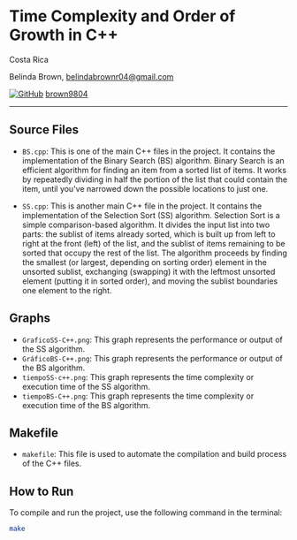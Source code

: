 # Time Complexity and Order of Growth in C++

Costa Rica

Belinda Brown, belindabrownr04@gmail.com

[![GitHub](https://img.shields.io/badge/--181717?logo=github&logoColor=ffffff)](https://github.com/)
[brown9804](https://github.com/brown9804)

----------

## Source Files

- `BS.cpp`: This is one of the main C++ files in the project. It contains the implementation of the Binary Search (BS) algorithm. Binary Search is an efficient algorithm for finding an item from a sorted list of items. It works by repeatedly dividing in half the portion of the list that could contain the item, until you've narrowed down the possible locations to just one.

- `SS.cpp`: This is another main C++ file in the project. It contains the implementation of the Selection Sort (SS) algorithm. Selection Sort is a simple comparison-based algorithm. It divides the input list into two parts: the sublist of items already sorted, which is built up from left to right at the front (left) of the list, and the sublist of items remaining to be sorted that occupy the rest of the list. The algorithm proceeds by finding the smallest (or largest, depending on sorting order) element in the unsorted sublist, exchanging (swapping) it with the leftmost unsorted element (putting it in sorted order), and moving the sublist boundaries one element to the right.

## Graphs

- `GraficoSS-C++.png`: This graph represents the performance or output of the SS algorithm.
- `GráficoBS-C++.png`: This graph represents the performance or output of the BS algorithm.
- `tiempoSS-c++.png`: This graph represents the time complexity or execution time of the SS algorithm.
- `tiempoBS-C++.png`: This graph represents the time complexity or execution time of the BS algorithm.

## Makefile

- `makefile`: This file is used to automate the compilation and build process of the C++ files.

## How to Run

To compile and run the project, use the following command in the terminal:

```bash
make
```
